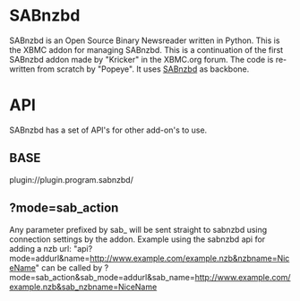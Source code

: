 SABnzbd
=========
SABnzbd is an Open Source Binary Newsreader written in Python. This is the XBMC addon for managing SABnzbd.
This is a continuation of the first SABnzbd addon made by "Kricker" in the XBMC.org forum.
The code is re-written from scratch by  "Popeye".
It uses [SABnzbd](http://www.sabnzbd.org) as backbone.

API
===

SABnzbd has a set of API's for other add-on's to use. 

BASE
----
plugin://plugin.program.sabnzbd/

?mode=sab_action
--------
Any parameter prefixed by sab_ will be sent straight to sabnzbd using connection
settings by the addon.
Example using the sabnzbd api for adding a nzb url:
"api?mode=addurl&name=http://www.example.com/example.nzb&nzbname=NiceName"
can be called by 
?mode=sab_action&sab_mode=addurl&sab_name=http://www.example.com/example.nzb&sab_nzbname=NiceName
